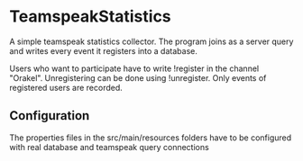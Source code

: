# TeamspeakStatistics
A simple teamspeak statistics collector. The program joins as a server query and writes every event it registers into a database.

Users who want to participate have to write !register in the channel "Orakel". Unregistering can be done using !unregister. Only events of registered users are recorded.

## Configuration
The properties files in the src/main/resources folders have to be configured with real database and teamspeak query connections
